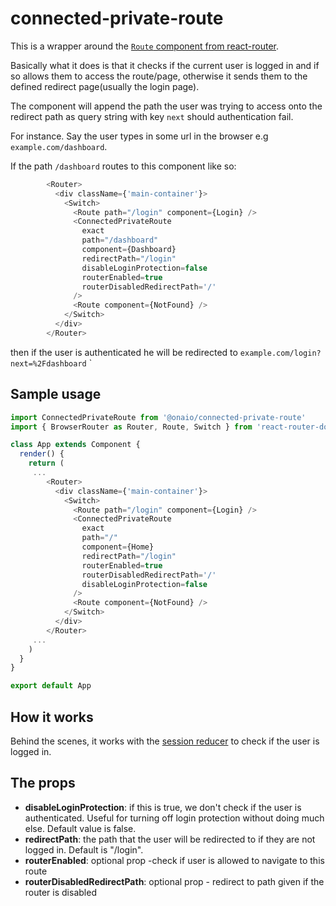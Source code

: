 # connected-private-route

This is a wrapper around the [`Route` component from react-router](https://reacttraining.com/react-router/web/api/Route).

Basically what it does is that it checks if the current user is logged in and if so allows them to access the route/page, otherwise it sends them to the defined redirect page(usually the login page).

The component will append the path the user was trying to access onto the redirect path as query string with key `next` should authentication fail.

For instance. Say the user types in some url in the browser e.g `example.com/dashboard`.

If the path `/dashboard` routes to this component like so:

```typescript
        <Router>
          <div className={'main-container'}>
            <Switch>
              <Route path="/login" component={Login} />
              <ConnectedPrivateRoute
                exact
                path="/dashboard"
                component={Dashboard}
                redirectPath="/login"
                disableLoginProtection=false
                routerEnabled=true
                routerDisabledRedirectPath='/'
              />
              <Route component={NotFound} />
            </Switch>
          </div>
        </Router>
```

then if the user is authenticated he will be redirected to `example.com/login?next=%2Fdashboard`
`

## Sample usage

```ts
import ConnectedPrivateRoute from '@onaio/connected-private-route'
import { BrowserRouter as Router, Route, Switch } from 'react-router-dom'

class App extends Component {
  render() {
    return (
     ...
        <Router>
          <div className={'main-container'}>
            <Switch>
              <Route path="/login" component={Login} />
              <ConnectedPrivateRoute
                exact
                path="/"
                component={Home}
                redirectPath="/login"
                routerEnabled=true
                routerDisabledRedirectPath='/'
                disableLoginProtection=false
              />
              <Route component={NotFound} />
            </Switch>
          </div>
        </Router>
     ...
    )
  }
}

export default App
```

## How it works

Behind the scenes, it works with the [session reducer](https://github.com/onaio/js-tools/tree/master/packages/session-reducer) to check if the user is logged in.

## The props

- **disableLoginProtection**: if this is true, we don't check if the user is authenticated. Useful for turning off login protection without doing much else. Default value is false.
- **redirectPath**: the path that the user will be redirected to if they are not logged in. Default is "/login".
- **routerEnabled**: optional prop -check if user is allowed to navigate to this route
- **routerDisabledRedirectPath**: optional prop - redirect to path given if the router is disabled
